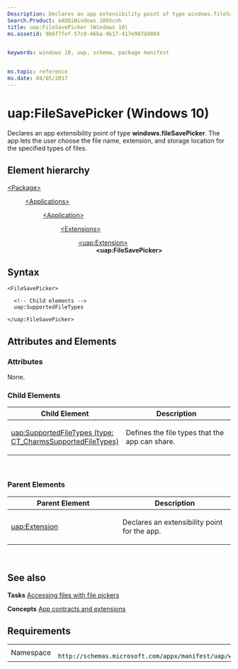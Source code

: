 ```yaml
---
Description: Declares an app extensibility point of type windows.fileSavePicker.
Search.Product: eADQiWindows 10XVcnh
title: uap:FileSavePicker (Windows 10)
ms.assetid: 9b6f7fef-57c0-46ba-9b17-417e907d4084


keywords: windows 10, uwp, schema, package manifest


ms.topic: reference
ms.date: 04/05/2017
---
```


# uap:FileSavePicker (Windows 10)


Declares an app extensibility point of type **windows.fileSavePicker**. The app lets the user choose the file name, extension, and storage location for the specified types of files.

## Element hierarchy

<dl>
<dt><a href="element-package.md">&lt;Package&gt;</a></dt>
<dd>
<dl>
<dt><a href="element-applications.md">&lt;Applications&gt;</a></dt>
<dd>
<dl>
<dt><a href="element-application.md">&lt;Application&gt;</a></dt>
<dd>
<dl>
<dt><a href="element-1-extensions.md">&lt;Extensions&gt;</a></dt>
<dd>
<dl>
<dt><a href="element-uap-extension.md">&lt;uap:Extension&gt;</a></dt>
<dd><b>&lt;uap:FileSavePicker&gt;</b></dd>
</dl>
</dd>
</dl>
</dd>
</dl>
</dd>
</dl>
</dd>
</dl>

## Syntax

``` syntax
<FileSavePicker>

  <!-- Child elements -->
  uap:SupportedFileTypes

</uap:FileSavePicker>
```

## Attributes and Elements


### Attributes

None.

### Child Elements

<table>
<colgroup>
<col width="50%" />
<col width="50%" />
</colgroup>
<thead>
<tr class="header">
<th>Child Element</th>
<th>Description</th>
</tr>
</thead>
<tbody>
<tr class="odd">
<td><a href="element-3-uap-supportedfiletypes.md">uap:SupportedFileTypes (type: CT_CharmsSupportedFileTypes)</a> </td>
<td><p>Defines the file types that the app can share.</p></td>
</tr>
</tbody>
</table>

 

### Parent Elements

<table>
<colgroup>
<col width="50%" />
<col width="50%" />
</colgroup>
<thead>
<tr class="header">
<th>Parent Element</th>
<th>Description</th>
</tr>
</thead>
<tbody>
<tr class="odd">
<td><a href="element-uap-extension.md">uap:Extension</a> </td>
<td><p>Declares an extensibility point for the app.</p></td>
</tr>
</tbody>
</table>

 

## See also


**Tasks**
[Accessing files with file pickers](/previous-versions/windows/apps/hh465174(v=win.10))

**Concepts**
[App contracts and extensions](/previous-versions/windows/apps/hh464906(v=win.10))

## Requirements

|   |   |
|--|--|
| Namespace | `	http://schemas.microsoft.com/appx/manifest/uap/windows10` |


 

 